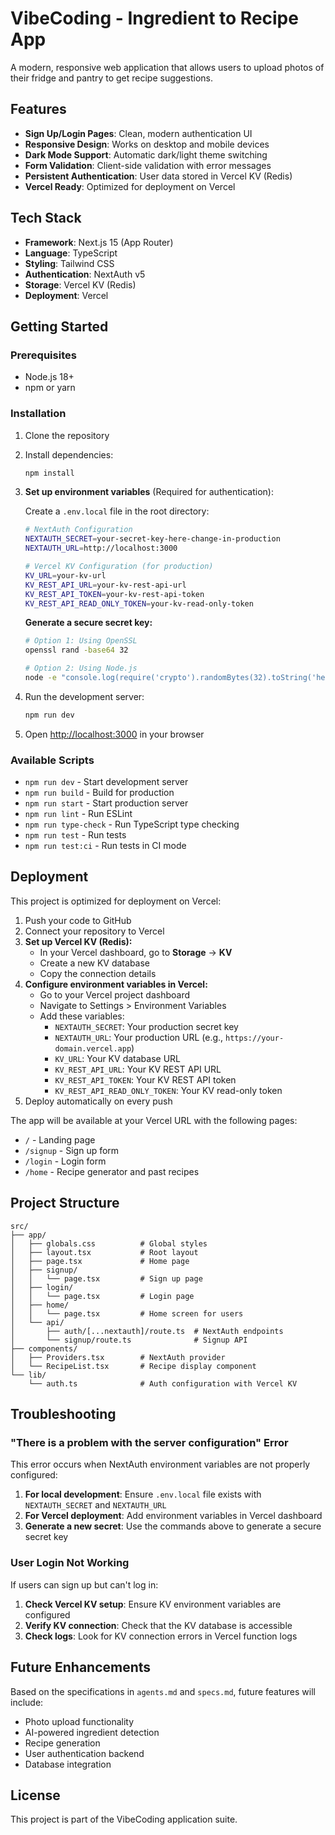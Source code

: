 # VibeCoding - Ingredient to Recipe App

A modern, responsive web application that allows users to upload photos of their fridge and pantry to get recipe suggestions.

## Features

- **Sign Up/Login Pages**: Clean, modern authentication UI
- **Responsive Design**: Works on desktop and mobile devices
- **Dark Mode Support**: Automatic dark/light theme switching
- **Form Validation**: Client-side validation with error messages
- **Persistent Authentication**: User data stored in Vercel KV (Redis)
- **Vercel Ready**: Optimized for deployment on Vercel

## Tech Stack

- **Framework**: Next.js 15 (App Router)
- **Language**: TypeScript
- **Styling**: Tailwind CSS
- **Authentication**: NextAuth v5
- **Storage**: Vercel KV (Redis)
- **Deployment**: Vercel

## Getting Started

### Prerequisites

- Node.js 18+ 
- npm or yarn

### Installation

1. Clone the repository
2. Install dependencies:
   ```bash
   npm install
   ```

3. **Set up environment variables** (Required for authentication):
   
   Create a `.env.local` file in the root directory:
   ```bash
   # NextAuth Configuration
   NEXTAUTH_SECRET=your-secret-key-here-change-in-production
   NEXTAUTH_URL=http://localhost:3000
   
   # Vercel KV Configuration (for production)
   KV_URL=your-kv-url
   KV_REST_API_URL=your-kv-rest-api-url
   KV_REST_API_TOKEN=your-kv-rest-api-token
   KV_REST_API_READ_ONLY_TOKEN=your-kv-read-only-token
   ```
   
   **Generate a secure secret key:**
   ```bash
   # Option 1: Using OpenSSL
   openssl rand -base64 32
   
   # Option 2: Using Node.js
   node -e "console.log(require('crypto').randomBytes(32).toString('hex'))"
   ```

4. Run the development server:
   ```bash
   npm run dev
   ```

5. Open [http://localhost:3000](http://localhost:3000) in your browser

### Available Scripts

- `npm run dev` - Start development server
- `npm run build` - Build for production
- `npm run start` - Start production server
- `npm run lint` - Run ESLint
- `npm run type-check` - Run TypeScript type checking
- `npm run test` - Run tests
- `npm run test:ci` - Run tests in CI mode

## Deployment

This project is optimized for deployment on Vercel:

1. Push your code to GitHub
2. Connect your repository to Vercel
3. **Set up Vercel KV (Redis):**
   - In your Vercel dashboard, go to **Storage** → **KV**
   - Create a new KV database
   - Copy the connection details
4. **Configure environment variables in Vercel:**
   - Go to your Vercel project dashboard
   - Navigate to Settings > Environment Variables
   - Add these variables:
     - `NEXTAUTH_SECRET`: Your production secret key
     - `NEXTAUTH_URL`: Your production URL (e.g., `https://your-domain.vercel.app`)
     - `KV_URL`: Your KV database URL
     - `KV_REST_API_URL`: Your KV REST API URL
     - `KV_REST_API_TOKEN`: Your KV REST API token
     - `KV_REST_API_READ_ONLY_TOKEN`: Your KV read-only token
5. Deploy automatically on every push

The app will be available at your Vercel URL with the following pages:
- `/` - Landing page
- `/signup` - Sign up form
- `/login` - Login form
- `/home` - Recipe generator and past recipes

## Project Structure

```
src/
├── app/
│   ├── globals.css          # Global styles
│   ├── layout.tsx           # Root layout
│   ├── page.tsx             # Home page
│   ├── signup/
│   │   └── page.tsx         # Sign up page
│   ├── login/
│   │   └── page.tsx         # Login page
│   ├── home/
│   │   └── page.tsx         # Home screen for users
│   └── api/
│       ├── auth/[...nextauth]/route.ts  # NextAuth endpoints
│       └── signup/route.ts              # Signup API
├── components/
│   ├── Providers.tsx        # NextAuth provider
│   └── RecipeList.tsx       # Recipe display component
└── lib/
    └── auth.ts              # Auth configuration with Vercel KV
```

## Troubleshooting

### "There is a problem with the server configuration" Error

This error occurs when NextAuth environment variables are not properly configured:

1. **For local development**: Ensure `.env.local` file exists with `NEXTAUTH_SECRET` and `NEXTAUTH_URL`
2. **For Vercel deployment**: Add environment variables in Vercel dashboard
3. **Generate a new secret**: Use the commands above to generate a secure secret key

### User Login Not Working

If users can sign up but can't log in:

1. **Check Vercel KV setup**: Ensure KV environment variables are configured
2. **Verify KV connection**: Check that the KV database is accessible
3. **Check logs**: Look for KV connection errors in Vercel function logs

## Future Enhancements

Based on the specifications in `agents.md` and `specs.md`, future features will include:
- Photo upload functionality
- AI-powered ingredient detection
- Recipe generation
- User authentication backend
- Database integration

## License

This project is part of the VibeCoding application suite. 